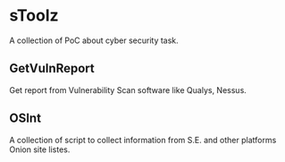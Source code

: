 # sToolz

A collection of PoC about cyber security task.

## GetVulnReport

Get report from Vulnerability Scan software like Qualys, Nessus.

## OSInt

A collection of script to collect information from S.E. and other platforms
Onion site listes.